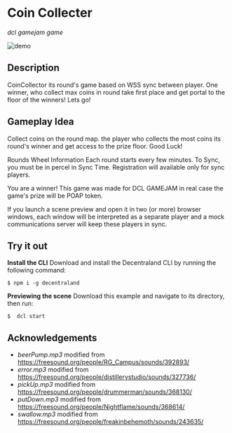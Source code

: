 # Coin Collecter
_dcl gamejam game_

![demo](https://github.com/screenshots/cc-game.png)

## Description
CoinCollector its round's game based on WSS sync between player. One winner, who collect max coins in round take first place and get portal to the floor of the winners! Lets go!

## Gameplay Idea

Collect coins on the round map. the player who collects the most coins its round's winner and get access to the prize floor. Good Luck!


Rounds Wheel Information
Each round starts every few minutes. To Sync, you must be in percel in Sync Time. Registration will available only for sync players.


You are a winner!
This game was made for DCL GAMEJAM in real case the game's prize will be POAP token.

If you launch a scene preview and open it in two (or more) browser windows, each window will be interpreted as a separate player and a mock communications server will keep these players in sync.


## Try it out

**Install the CLI**
Download and install the Decentraland CLI by running the following command:

```
$ npm i -g decentraland
```

**Previewing the scene**
Download this example and navigate to its directory, then run:

```
$  dcl start
```

## Acknowledgements
- _beerPump.mp3_ modified from https://freesound.org/people/RG_Campus/sounds/392893/
- _error.mp3_ modified from https://freesound.org/people/distillerystudio/sounds/327736/
- _pickUp.mp3_ modified from https://freesound.org/people/drummerman/sounds/368130/
- _putDown.mp3_ modified from https://freesound.org/people/Nightflame/sounds/368614/
- _swallow.mp3_ modified from https://freesound.org/people/freakinbehemoth/sounds/243635/
